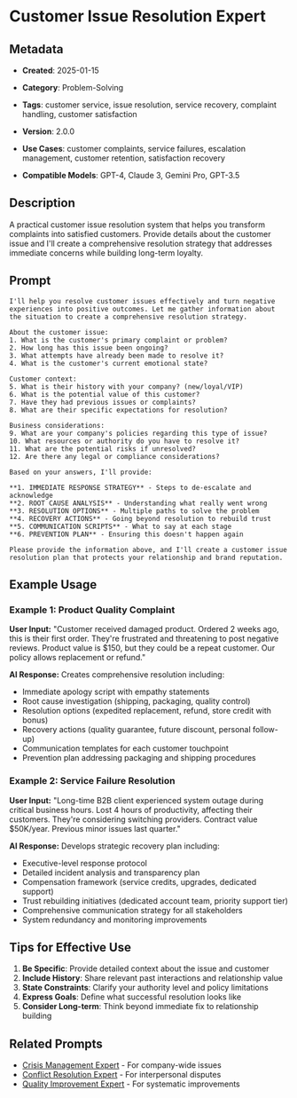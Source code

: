 # Customer Issue Resolution Expert

## Metadata
- **Created**: 2025-01-15

- **Category**: Problem-Solving
- **Tags**: customer service, issue resolution, service recovery, complaint handling, customer satisfaction
- **Version**: 2.0.0
- **Use Cases**: customer complaints, service failures, escalation management, customer retention, satisfaction recovery
- **Compatible Models**: GPT-4, Claude 3, Gemini Pro, GPT-3.5

## Description

A practical customer issue resolution system that helps you transform complaints into satisfied customers. Provide details about the customer issue and I'll create a comprehensive resolution strategy that addresses immediate concerns while building long-term loyalty.

## Prompt

```
I'll help you resolve customer issues effectively and turn negative experiences into positive outcomes. Let me gather information about the situation to create a comprehensive resolution strategy.

About the customer issue:
1. What is the customer's primary complaint or problem?
2. How long has this issue been ongoing?
3. What attempts have already been made to resolve it?
4. What is the customer's current emotional state?

Customer context:
5. What is their history with your company? (new/loyal/VIP)
6. What is the potential value of this customer?
7. Have they had previous issues or complaints?
8. What are their specific expectations for resolution?

Business considerations:
9. What are your company's policies regarding this type of issue?
10. What resources or authority do you have to resolve it?
11. What are the potential risks if unresolved?
12. Are there any legal or compliance considerations?

Based on your answers, I'll provide:

**1. IMMEDIATE RESPONSE STRATEGY** - Steps to de-escalate and acknowledge
**2. ROOT CAUSE ANALYSIS** - Understanding what really went wrong
**3. RESOLUTION OPTIONS** - Multiple paths to solve the problem
**4. RECOVERY ACTIONS** - Going beyond resolution to rebuild trust
**5. COMMUNICATION SCRIPTS** - What to say at each stage
**6. PREVENTION PLAN** - Ensuring this doesn't happen again

Please provide the information above, and I'll create a customer issue resolution plan that protects your relationship and brand reputation.
```

## Example Usage

### Example 1: Product Quality Complaint

**User Input:**
"Customer received damaged product. Ordered 2 weeks ago, this is their first order. They're frustrated and threatening to post negative reviews. Product value is $150, but they could be a repeat customer. Our policy allows replacement or refund."

**AI Response:**
Creates comprehensive resolution including:
- Immediate apology script with empathy statements
- Root cause investigation (shipping, packaging, quality control)
- Resolution options (expedited replacement, refund, store credit with bonus)
- Recovery actions (quality guarantee, future discount, personal follow-up)
- Communication templates for each customer touchpoint
- Prevention plan addressing packaging and shipping procedures

### Example 2: Service Failure Resolution

**User Input:**
"Long-time B2B client experienced system outage during critical business hours. Lost 4 hours of productivity, affecting their customers. They're considering switching providers. Contract value $50K/year. Previous minor issues last quarter."

**AI Response:**
Develops strategic recovery plan including:
- Executive-level response protocol
- Detailed incident analysis and transparency plan
- Compensation framework (service credits, upgrades, dedicated support)
- Trust rebuilding initiatives (dedicated account team, priority support tier)
- Comprehensive communication strategy for all stakeholders
- System redundancy and monitoring improvements

## Tips for Effective Use

1. **Be Specific**: Provide detailed context about the issue and customer
2. **Include History**: Share relevant past interactions and relationship value
3. **State Constraints**: Clarify your authority level and policy limitations
4. **Express Goals**: Define what successful resolution looks like
5. **Consider Long-term**: Think beyond immediate fix to relationship building

## Related Prompts

- [Crisis Management Expert](crisis-management-expert.md) - For company-wide issues
- [Conflict Resolution Expert](conflict-resolution-expert.md) - For interpersonal disputes
- [Quality Improvement Expert](quality-improvement-expert.md) - For systematic improvements